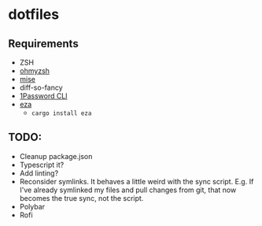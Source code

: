 # dotfiles

## Requirements

- ZSH
- [ohmyzsh](https://ohmyz.sh/#install)
- [mise](https://mise.jdx.dev/)
- diff-so-fancy
- [1Password CLI](https://developer.1password.com/docs/cli/get-started/)
- [eza](https://eza.rocks/)
  - `cargo install eza`


## TODO:

- Cleanup package.json
- Typescript it?
- Add linting?
- Reconsider symlinks. It behaves a little weird with the sync script. E.g. If I've already symlinked my files and pull
  changes from git, that now becomes the true sync, not the script.
- Polybar
- Rofi
